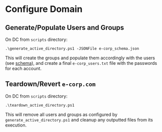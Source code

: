 # Configure Domain

## Generate/Populate Users and Groups

On DC from `scripts` directory:

```
.\generate_active_directory.ps1 -JSONFile e-corp_schema.json
```

This will create the groups and populate them accordingly with the users (see [schema](/scripts/e-corp_schema.json)), and create a final `e-corp_users.txt` file with the passwords for each account.

## Teardown/Revert `e-corp.com`

On DC from `scripts` directory:

```
.\teardown_active_directory.ps1
```

This will remove all users and groups as configured by `generate_active_directory.ps1` and cleanup any outputted files from its execution.
